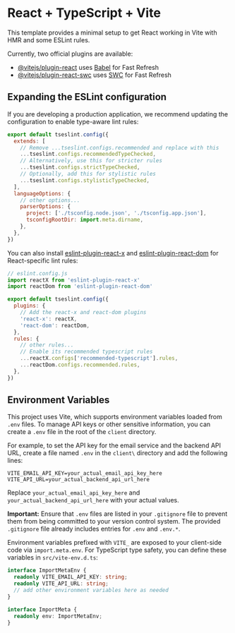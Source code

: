 # React + TypeScript + Vite

This template provides a minimal setup to get React working in Vite with HMR and some ESLint rules.

Currently, two official plugins are available:

- [@vitejs/plugin-react](https://github.com/vitejs/vite-plugin-react/blob/main/packages/plugin-react) uses [Babel](https://babeljs.io/) for Fast Refresh
- [@vitejs/plugin-react-swc](https://github.com/vitejs/vite-plugin-react/blob/main/packages/plugin-react-swc) uses [SWC](https://swc.rs/) for Fast Refresh

## Expanding the ESLint configuration

If you are developing a production application, we recommend updating the configuration to enable type-aware lint rules:

```js
export default tseslint.config({
  extends: [
    // Remove ...tseslint.configs.recommended and replace with this
    ...tseslint.configs.recommendedTypeChecked,
    // Alternatively, use this for stricter rules
    ...tseslint.configs.strictTypeChecked,
    // Optionally, add this for stylistic rules
    ...tseslint.configs.stylisticTypeChecked,
  ],
  languageOptions: {
    // other options...
    parserOptions: {
      project: ['./tsconfig.node.json', './tsconfig.app.json'],
      tsconfigRootDir: import.meta.dirname,
    },
  },
})
```

You can also install [eslint-plugin-react-x](https://github.com/Rel1cx/eslint-react/tree/main/packages/plugins/eslint-plugin-react-x) and [eslint-plugin-react-dom](https://github.com/Rel1cx/eslint-react/tree/main/packages/plugins/eslint-plugin-react-dom) for React-specific lint rules:

```js
// eslint.config.js
import reactX from 'eslint-plugin-react-x'
import reactDom from 'eslint-plugin-react-dom'

export default tseslint.config({
  plugins: {
    // Add the react-x and react-dom plugins
    'react-x': reactX,
    'react-dom': reactDom,
  },
  rules: {
    // other rules...
    // Enable its recommended typescript rules
    ...reactX.configs['recommended-typescript'].rules,
    ...reactDom.configs.recommended.rules,
  },
})
```

## Environment Variables

This project uses Vite, which supports environment variables loaded from `.env` files. To manage API keys or other sensitive information, you can create a `.env` file in the root of the `client` directory.

For example, to set the API key for the email service and the backend API URL, create a file named `.env` in the `client\` directory and add the following lines:

```
VITE_EMAIL_API_KEY=your_actual_email_api_key_here
VITE_API_URL=your_actual_backend_api_url_here
```

Replace `your_actual_email_api_key_here` and `your_actual_backend_api_url_here` with your actual values.

**Important:** Ensure that `.env` files are listed in your `.gitignore` file to prevent them from being committed to your version control system. The provided `.gitignore` file already includes entries for `.env` and `.env.*`.

Environment variables prefixed with `VITE_` are exposed to your client-side code via `import.meta.env`. For TypeScript type safety, you can define these variables in `src/vite-env.d.ts`:

```typescript
interface ImportMetaEnv {
  readonly VITE_EMAIL_API_KEY: string;
  readonly VITE_API_URL: string;
  // add other environment variables here as needed
}

interface ImportMeta {
  readonly env: ImportMetaEnv;
}
```
